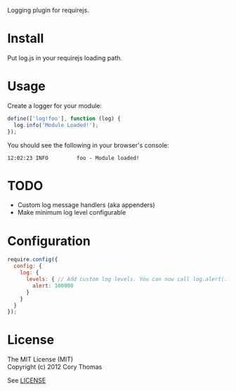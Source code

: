 Logging plugin for requirejs.

# Install

Put log.js in your requirejs loading path.

# Usage

Create a logger for your module:
```javascript
define(['log!foo'], function (log) {
  log.info('Module Loaded!');
});
```

You should see the following in your browser's console:
```
12:02:23 INFO         foo - Module loaded!
```

# TODO

* Custom log message handlers (aka appenders)
* Make minimum log level configurable

# Configuration

```javascript
require.config({
  config: {
    log: {
      levels: { // Add custom log levels. You can now call log.alert(...)
        alert: 100000
      }
    }
  }
});
```

# License

The MIT License (MIT)  
Copyright (c) 2012 Cory Thomas

See [LICENSE](require-log/blob/master/LICENSE)

